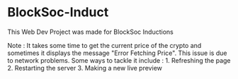 # BlockSoc-Induct

This Web Dev Project was made for BlockSoc Inductions

Note : It takes some time to get the current price of the crypto and sometimes it displays the message "Error Fetching Price". This issue is due to network problems. Some ways to tackle it include :
                1. Refreshing the page
                2. Restarting the server
                3. Making a new live preview
